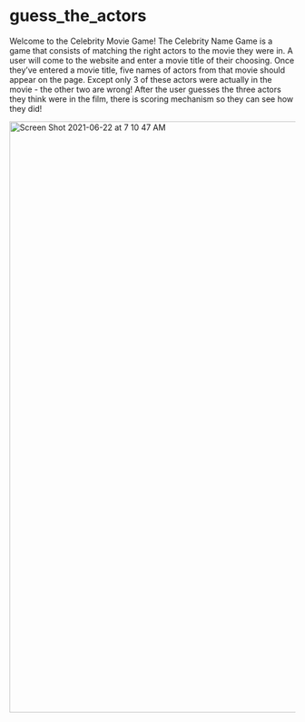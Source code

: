 # guess_the_actors

Welcome to the Celebrity Movie Game!
The Celebrity Name Game is a game that consists of matching the right actors to the movie they were in.
A user will come to the website and enter a movie title of their choosing. Once they’ve entered a movie title, five names of actors from that movie should appear on the page. Except only 3 of these actors were actually in the movie - the other two are wrong!
After the user guesses the three actors they think were in the film, there is scoring mechanism so they can see how they did!

<img width="1040" alt="Screen Shot 2021-06-22 at 7 10 47 AM" src="https://user-images.githubusercontent.com/47963818/122914817-0c650900-d329-11eb-8b49-baf92539641e.png">